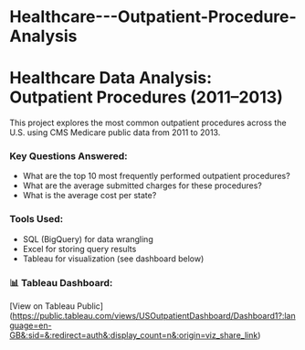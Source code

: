 # Healthcare---Outpatient-Procedure-Analysis

# Healthcare Data Analysis: Outpatient Procedures (2011–2013)

This project explores the most common outpatient procedures across the U.S. using CMS Medicare public data from 2011 to 2013.

### Key Questions Answered:
- What are the top 10 most frequently performed outpatient procedures?
- What are the average submitted charges for these procedures?
- What is the average cost per state?

### Tools Used:
- SQL (BigQuery) for data wrangling
- Excel for storing query results
- Tableau for visualization (see dashboard below)

### 📊 Tableau Dashboard:
[View on Tableau Public] (https://public.tableau.com/views/USOutpatientDashboard/Dashboard1?:language=en-GB&:sid=&:redirect=auth&:display_count=n&:origin=viz_share_link)
